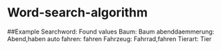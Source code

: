 # Word-search-algorithm

##Example
Searchword: Found values
Baum:  Baum
abenddaemmerung:  Abend,haben
auto fahren:  fahren
Fahrzeug:  Fahrrad,fahren
Tierart:  Tier



